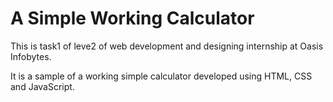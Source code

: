 # A Simple Working Calculator
This is task1 of leve2 of web development and designing internship at Oasis Infobytes.

It is a sample of a working simple calculator developed using HTML, CSS and JavaScript.
